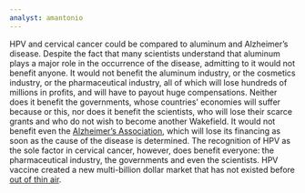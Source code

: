 ```yaml
---
analyst: amantonio
---
```


HPV and cervical cancer could be compared to aluminum and Alzheimer’s disease. Despite the fact that many scientists understand that aluminum plays a major role in the occurrence of the disease, admitting to it would not benefit anyone. It would not benefit the aluminum industry, or the cosmetics industry, or the pharmaceutical industry, all of which will lose hundreds of millions in profits, and will have to payout huge compensations. Neither does it benefit the governments, whose countries’ economies will suffer because or this, nor does it benefit the scientists, who will lose their scarce grants and who do not wish to become another Wakefield. It would not benefit even the [Alzheimer’s Association](http://www.alz.org/alzheimers_disease_myths_about_alzheimers.asp), which will lose its financing as soon as the cause of the disease is determined.
The recognition of HPV as the sole factor in cervical cancer, however, does benefit everyone: the pharmaceutical industry, the governments and even the scientists. HPV vaccine created a new multi-billion dollar market that has not existed before [out of thin air](http://www.pharmexec.com/brand-year-0).
